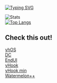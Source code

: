 [![Typing SVG](https://readme-typing-svg.demolab.com?font=Fira+Code&weight=700&size=27&duration=3000&pause=100&color=9e57eb&background=16131700&repeat=false&width=435&lines=Hi!%2C+I'm+aceinetx)](https://git.io/typing-svg)

![Stats](https://github-readme-stats.vercel.app/api?username=aceinetx\&show_icons=true\&theme=radical&bg_color=161317&title_color=8b57eb&text_color=D8C6CB)<br>
[![Top Langs](https://github-readme-stats.vercel.app/api/top-langs/?username=aceinetx&layout=compact&hide_progress=true&theme=radical&bg_color=161317&title_color=8b57eb&text_color=D8C6CB)](https://github.com/anuraghazra/github-readme-stats)
## Check this out!
[yhOS](https://github.com/aceinetx/yhos)<br>
[DC](https://github.com/dc-lang)<br>
[EndUI](https://github.com/aceinetx/endui)<br>
[yHook](https://github.com/aceinetx/yHook)<br>
[yHook min](https://gist.github.com/aceinetx/8a31695d3c0d9eaf9a9a071590aa7ba7)<br>
[Watermelon++](https://github.com/aceinetx/Watermelon)<br>
